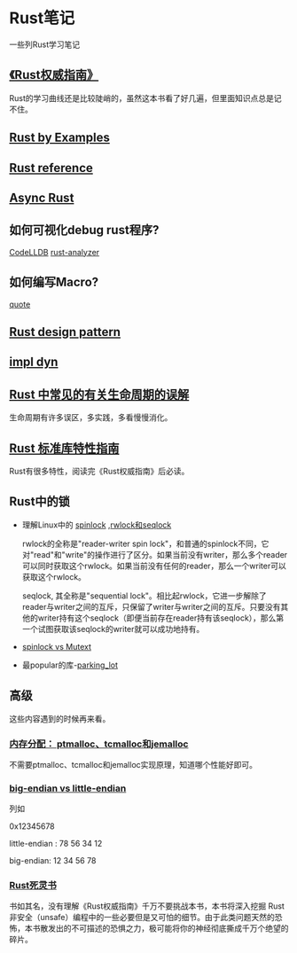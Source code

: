 Rust笔记
=======
一些列Rust学习笔记

## [《Rust权威指南》](./the_rust_programming_language/index.md)

  Rust的学习曲线还是比较陡峭的，虽然这本书看了好几遍，但里面知识点总是记不住。

## [Rust by Examples](https://rustwiki.org/zh-CN/rust-by-example/index.html)

## [Rust reference](https://minstrel1977.gitee.io/rust-reference/introduction.html)
## [Async Rust](./async.md)


## 如何可视化debug rust程序?

[CodeLLDB](https://marketplace.visualstudio.com/items?itemName=vadimcn.vscode-lldb)
[rust-analyzer](https://marketplace.visualstudio.com/items?itemName=matklad.rust-analyzer)

## 如何编写Macro?

[quote](https://github.com/dtolnay/quote)

## [Rust design pattern](https://rust-unofficial.github.io/patterns/)


## [impl dyn ](https://radicle.community/t/rust-s-impl-dyn-trait-syntax/102)

## [Rust 中常见的有关生命周期的误解](https://github.com/pretzelhammer/rust-blog/blob/master/posts/translations/zh-hans/common-rust-lifetime-misconceptions.md#2-%E5%A6%82%E6%9E%9C-t-static-%E9%82%A3%E4%B9%88-t-%E7%9B%B4%E5%88%B0%E7%A8%8B%E5%BA%8F%E7%BB%93%E6%9D%9F%E4%B8%BA%E6%AD%A2%E9%83%BD%E4%B8%80%E5%AE%9A%E6%98%AF%E6%9C%89%E6%95%88%E7%9A%84)

生命周期有许多误区，多实践，多看慢慢消化。


## [Rust 标准库特性指南](https://github.com/pretzelhammer/rust-blog/blob/master/posts/translations/zh-hans/tour-of-rusts-standard-library-traits.md)

Rust有很多特性，阅读完《Rust权威指南》后必读。

## Rust中的锁

* 理解Linux中的 [spinlock](https://zhuanlan.zhihu.com/p/80727111) ,[rwlock和seqlock](https://zhuanlan.zhihu.com/p/94713372)
  
  rwlock的全称是"reader-writer spin lock"，和普通的spinlock不同，它对"read"和"write"的操作进行了区分。如果当前没有writer，那么多个reader可以同时获取这个rwlock。如果当前没有任何的reader，那么一个writer可以获取这个rwlock。

  seqlock, 其全称是"sequential lock"。相比起rwlock，它进一步解除了reader与writer之间的互斥，只保留了writer与writer之间的互斥。只要没有其他的writer持有这个seqlock（即便当前存在reader持有该seqlock），那么第一个试图获取该seqlock的writer就可以成功地持有。
* [spinlock vs Mutext](https://stackoverflow.com/questions/5869825/when-should-one-use-a-spinlock-instead-of-mutex)

* 最popular的库-[parking_lot](https://docs.rs/parking_lot/0.11.1/parking_lot/)

## 高级

这些内容遇到的时候再来看。
### [内存分配： ptmalloc、tcmalloc和jemalloc](http://www.cnhalo.net/2016/06/13/memory-optimize/)
不需要ptmalloc、tcmalloc和jemalloc实现原理，知道哪个性能好即可。

### [big-endian vs little-endian](https://www.section.io/engineering-education/what-is-little-endian-and-big-endian/)

  列如

  0x12345678

  little-endian : 78 56 34 12

  big-endian: 12 34 56 78

### [Rust死灵书](https://learnku.com/docs/nomicon/2018)
  书如其名，没有理解《Rust权威指南》千万不要挑战本书，本书将深入挖掘 Rust 非安全（unsafe）编程中的一些必要但是又可怕的细节。由于此类问题天然的恐怖，本书散发出的不可描述的恐惧之力，极可能将你的神经彻底撕成千万个绝望的碎片。

